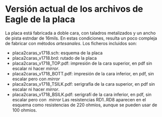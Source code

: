 Versión actual de los archivos de Eagle de la placa
==================================================
La placa está fabricada a doble cara, con taladros metalizados y un ancho de pista estndar de 16mils. En estas condiciones, resulta 
un poco compleja de fabricar con métodos *artesanales*. Los ficheros incluidos son:
- placa2caras_v1718.sch: esquema de la placa
- placa2caras_v1718.brd: rutado de la placa
- placa2caras_v1718_TOP.pdf: impresión de la cara superior, en pdf sin escalar ni hacer *mirror*.
- placa2caras_v1718_BOTT.pdf: impresión de la cara inferior, en pdf, sin escalar pero con  *mirror*
- placa2caras_v1718_TSILK.pdf: serigrafía de la cara superior, en pdf sin escalar ni hacer *mirror*.
- placa2caras_v1718_BSILK.pdf: serigrafí de la cara inferior, en pdf, sin escalar pero con  *mirror*
Las resistencias RD1..RD8 aparecen en el esquema como resistencias de 220 ohmios, aunque se pueden usar de 100 ohmios. 

